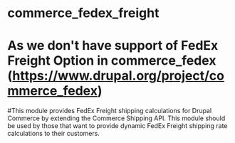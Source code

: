# commerce_fedex_freight

# As we don't have support of FedEx Freight Option in commerce_fedex (https://www.drupal.org/project/commerce_fedex)
#This module provides FedEx Freight shipping calculations for Drupal Commerce by extending the Commerce Shipping API. This module should be used by those that want to provide dynamic FedEx Freight shipping rate calculations to their customers.

